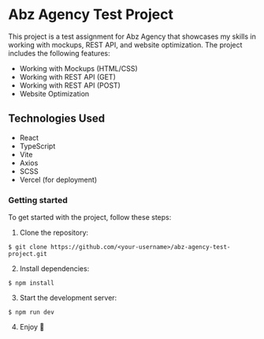 # Abz Agency Test Project

This project is a test assignment for Abz Agency that showcases my skills in working with mockups, REST API, and website optimization. The project includes the following features:

- Working with Mockups (HTML/CSS)
- Working with REST API (GET)
- Working with REST API (POST)
- Website Optimization

## Technologies Used

- React
- TypeScript
- Vite
- Axios
- SCSS
- Vercel (for deployment)

### Getting started

To get started with the project, follow these steps:

1. Clone the repository:

`$ git clone https://github.com/<your-username>/abz-agency-test-project.git`

2. Install dependencies:

`$ npm install`

3. Start the development server:

`$ npm run dev`

4. Enjoy &#128640;
